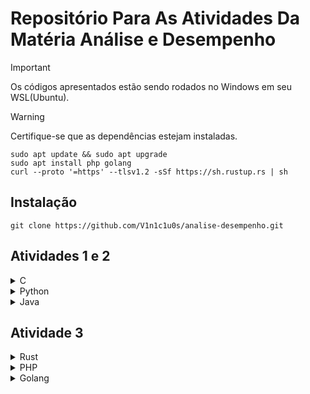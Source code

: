 # Repositório Para As Atividades Da Matéria Análise e Desempenho

> [!IMPORTANT]
> Os códigos apresentados estão sendo rodados no Windows em seu WSL(Ubuntu).

> [!WARNING]
> Certifique-se que as dependências estejam instaladas.
> ```shell
> sudo apt update && sudo apt upgrade
> sudo apt install php golang
> curl --proto '=https' --tlsv1.2 -sSf https://sh.rustup.rs | sh
>```

## Instalação

```shell
git clone https://github.com/V1n1c1u0s/analise-desempenho.git
```

## Atividades 1 e 2
<details>
<summary>C</summary>

```shell
cd C && gcc -o main main.c
./main
```

</details>
<details>
<summary>Python</summary>

```shell
cd python
python main.py
```

</details>

<details>
<summary>Java</summary>

```shell
cd java/src && javac Main.java LinkedList.java
java Main
```

</details>

## Atividade 3 
<details>
<summary>Rust</summary>
</details>
<details>
<summary>PHP</summary>
</details>
<details>
<summary>Golang</summary> 
</details>
